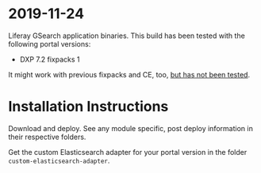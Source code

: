 # 2019-11-24

Liferay GSearch application binaries. This build has been tested with the following portal versions:

* DXP 7.2 fixpacks 1

It might work with previous fixpacks and CE, too, <u>but has not been tested</u>.

# Installation Instructions

Download and deploy. See any module specific, post deploy information in their respective folders.

Get the custom Elasticsearch adapter for your portal version in the folder `custom-elasticsearch-adapter`.


